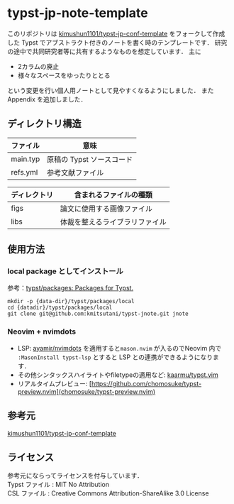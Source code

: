 # typst-jp-note-template

このリポジトリは
[kimushun1101/typst-jp-conf-template](https://github.com/kimushun1101/typst-jp-conf-template) をフォークして作成した
Typst でアブストラクト付きのノートを書く時のテンプレートです．
研究の途中で共同研究者等に共有するようなものを想定しています．
主に

- 2カラムの廃止
- 様々なスペースをゆったりととる

という変更を行い個人用ノートとして見やすくなるようにしました．
また Appendix を追加しました．

## ディレクトリ構造

| ファイル | 意味                      |
| -------- | ------------------------- |
| main.typ | 原稿の Typst ソースコード |
| refs.yml | 参考文献ファイル          |

| ディレクトリ | 含まれるファイルの種類         |
| ------------ | ------------------------------ |
| figs　　     | 論文に使用する画像ファイル     |
| libs　　     | 体裁を整えるライブラリファイル |

## 使用方法

### local package としてインストール

参考：[typst/packages: Packages for Typst.](https://github.com/typst/packages?tab=readme-ov-file#local-packages)

```
mkdir -p {data-dir}/typst/packages/local
cd {datadir}/typst/packages/local
git clone git@github.com:kmitsutani/typst-jnote.git jnote
```

### Neovim + nvimdots

- LSP: [ayamir/nvimdots](ayamir/nvimdots) を適用すると`mason.nvim` が入るのでNeovim 内で `:MasonInstall typst-lsp` とすると LSP との連携ができるようになります．
- その他シンタックスハイライトやfiletypeの適用など: [kaarmu/typst.vim](kaarmu/typst.vim)
- リアルタイムプレビュー: [https://github.com/chomosuke/typst-preview.nvim](chomosuke/typst-preview.nvim)

## 参考元

[kimushun1101/typst-jp-conf-template](https://github.com/kimushun1101/typst-jp-conf-template)

## ライセンス

参考元にならってライセンスを付与しています．  
Typst ファイル : MIT No Attribution  
CSL ファイル : Creative Commons Attribution-ShareAlike 3.0 License

